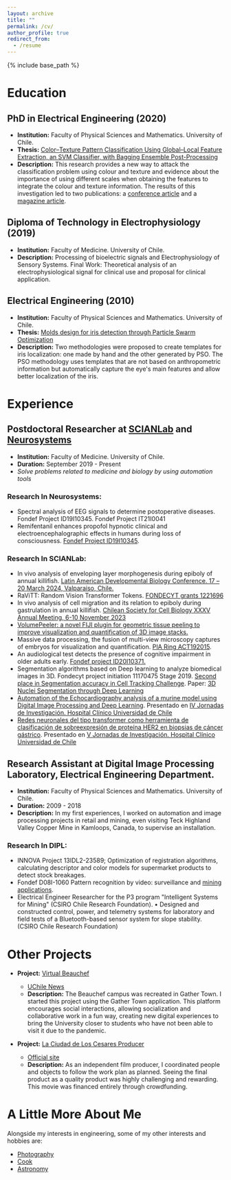 ```yaml
---
layout: archive
title: ""
permalink: /cv/
author_profile: true
redirect_from:
  - /resume
---
```


{% include base_path %}

# Education
## PhD in Electrical Engineering (2020)
- **Institution:** Faculty of Physical Sciences and Mathematics. University of Chile.
- **Thesis:** [Color–Texture Pattern Classification Using Global–Local Feature Extraction, an SVM Classifier, with Bagging Ensemble Post-Processing](https://www.cec.uchile.cl/~canavarr/Tesis/Navarro_2020.pdf)
- **Description:**
  This research provides a new way to attack the classification problem using colour and texture and evidence about the importance of using different scales when obtaining the features to integrate the colour and texture information. The results of this investigation led to two publications: a [conference article](https://doi.org/10.1109/SMC.2013.562) and a [magazine article](https://doi.org/10.3390/app9153130).
  

## Diploma of Technology in Electrophysiology (2019)
- **Institution:** Faculty of Medicine. University of Chile.
- **Description:** Processing of bioelectric signals and Electrophysiology of Sensory Systems. Final Work: Theoretical analysis of an electrophysiological signal for clinical use and proposal for clinical application.

## Electrical Engineering (2010) 
- **Institution:** Faculty of Physical Sciences and Mathematics. University of Chile.
- **Thesis:** [Molds design for iris detection through Particle Swarm Optimization](https://www.cec.uchile.cl/~canavarr/Tesis/Navarro_2010.pdf)
- **Description:** Two methodologies were proposed to create templates for iris localization: one made by hand and the other generated by PSO. The PSO methodology uses templates that are not based on anthropometric information but automatically capture the eye's main features and allow better localization of the iris.  

# Experience

## Postdoctoral Researcher at [SCIANLab](https://scian.cl/scientific-image-analysis/team-members-scianlab/) and [Neurosystems](https://neurosistemas.cl/en/2021/10/19/carlos-navarro/)
- **Institution:** Faculty of Medicine. University of Chile.
- **Duration:** September 2019 - Present
- _Solve problems related to medicine and biology by using automation tools_

### **Research In Neurosystems:**
- Spectral analysis of EEG signals to determine postoperative diseases. Fondef Project ID19I10345. Fondef Project IT21I0041
- Remifentanil enhances propofol hypnotic clinical and electroencephalographic effects in humans during loss of consciousness. [Fondef Project ID19I10345](https://www.cec.uchile.cl/~canavarr/Posters/2021_Remifentanil_enhances.pdf).

### **Research In SCIANLab:**
- In vivo analysis of enveloping layer morphogenesis during epiboly of annual killifish. [Latin American Developmental Biology Conference. 17 – 20 March 2024, Valparaiso, Chile.](https://www.cec.uchile.cl/~canavarr/Posters/2024_NGuerrero_InVivo.pdf)
- RaViTT: Random Vision Transformer Tokens. [FONDECYT grants 1221696](https://arxiv.org/pdf/2306.10959.pdf)
- In vivo analysis of cell migration and its relation to epiboly during gastrulation in annual killifish. [Chilean Society for Cell Biology XXXV Annual Meeting, 6-10 November 2023](https://www.cec.uchile.cl/~canavarr/Posters/2023_YLemusSBCCH.pdf)
- [VolumePeeler: a novel FIJI plugin for geometric tissue peeling to improve visualization and quantification of 3D image stacks.](https://bmcbioinformatics.biomedcentral.com/articles/10.1186/s12859-023-05403-z)
- Massive data processing, the fusion of multi-view microscopy captures of embryos for visualization and quantification. [PIA Ring ACT192015](https://www.conicyt.cl/pia/2019/07/04/concurso-anillos-de-investigacion-en-ciencia-y-tecnologia-y-anillos-de-investigacion-en-ciencia-antartica-2019-etapa-proyectos/#tab-04).
- An audiological test detects the presence of cognitive impairment in older adults early. [Fondef project ID20I10371.](https://www.biorxiv.org/content/biorxiv/early/2023/02/05/2023.02.03.527051.full.pdf)
- Segmentation algorithms based on Deep learning to analyze biomedical images in 3D. Fondecyt project initiation 11170475 Stage 2019. [Second place in Segmentation accuracy in Cell Tracking Challenge](http://celltrackingchallenge.net/participants/UCH-CL/). Paper: [3D Nuclei Segmentation through Deep Learning](https://www.computer.org/csdl/proceedings-article/cai/2023/398400a309/1PhCElOJQcM)
- [Automation of the Echocardiography analysis of a murine model using Digital Image Processing and Deep Learning](https://www.cec.uchile.cl/~canavarr/Posters/2022_Automatizacion_Ecocardiografia.pdf). Presentado en [IV Jornadas de Investigación. Hospital Clínico Universidad de Chile](https://www.redclinica.cl/Portals/0/Users/014/14/14/2485.pdf)
- [Redes neuronales del tipo transformer como herramienta de clasificación de sobreexpresión de proteína HER2 en biopsias de cáncer gástrico](https://www.cec.uchile.cl/~canavarr/Posters/2023_RedesNeuronales.pdf). Presentado en [V Jornadas de Investigación. Hospital Clínico Universidad de Chile](https://www.redclinica.cl/Portals/_default/Skins/Skin_HCUCH_17_03/images/LIBRO_DE_RESUMENES.pdf)


## Research Assistant at Digital Image Processing Laboratory, Electrical Engineering Department.
- **Institution:** Faculty of Physical Sciences and Mathematics. University of Chile.
- **Duration:** 2009 - 2018
- **Description:** In my first experiences, I worked on automation and image processing projects in retail and mining, even visiting Teck Highland Valley Copper Mine in Kamloops, Canada, to supervise an installation.

### **Research In DIPL:**
- INNOVA Project 13IDL2-23589; Optimization of registration algorithms, calculating descriptor and color models for supermarket products to detect stock breakages.
- Fondef D08I-1060 Pattern recognition by video: surveillance and [mining](https://www.cec.uchile.cl/~canavarr/Posters/2013_Lithological_Gabor.pdf) [applications](https://www.cec.uchile.cl/~canavarr/Posters/2012_Rock_Estimation.pdf).
- Electrical Engineer Researcher for the P3 program "Intelligent Systems for Mining" (CSIRO Chile Research Foundation). • Designed and constructed control, power, and telemetry systems for laboratory and field tests of a Bluetooth-based sensor system for slope stability. (CSIRO Chile Research Foundation)

# Other Projects

- **Project:** [Virtual Beauchef](https://tinyurl.com/beauchefvirtual)
  - [UChile News](https://uchile.cl/i176928)
  - **Description:** The Beauchef campus was recreated in Gather Town. I started this project using the Gather Town application. This platform encourages social interactions, allowing socialization and collaborative work in a fun way, creating new digital experiences to bring the University closer to students who have not been able to visit it due to the pandemic.

- **Project:** [La Ciudad de Los Cesares Producer](https://tinyurl.com/CNC-IMDB)
  - [Official site](http://www.laciudaddeloscesares.cl/)
  - **Description:** As an independent film producer, I coordinated people and objects to follow the work plan as planned. Seeing the final product as a quality product was highly challenging and rewarding. This movie was financed entirely through crowdfunding.

# A Little More About Me

Alongside my interests in engineering, some of my other interests and hobbies are:
- [Photography](https://tinyurl.com/CNC-Fotografia)
- [Cook](https://www.caldostrong.com/search/label/cocinando-con-caldo)
- [Astronomy](https://www.caldostrong.com/search/label/astronomia)


